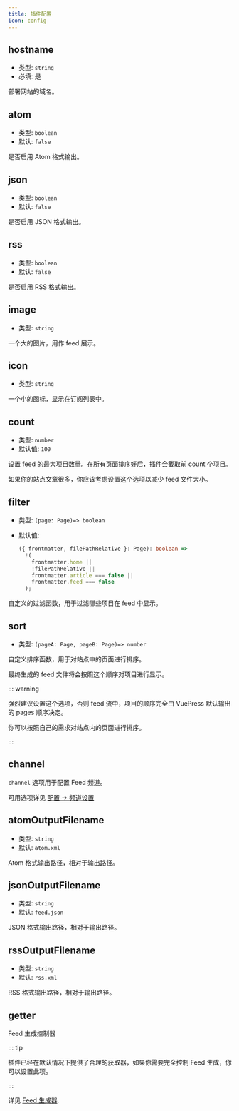 ```yaml
---
title: 插件配置
icon: config
---
```


## hostname

- 类型: `string`
- 必填: 是

部署网站的域名。

## atom

- 类型: `boolean`
- 默认: `false`

是否启用 Atom 格式输出。

## json

- 类型: `boolean`
- 默认: `false`

是否启用 JSON 格式输出。

## rss

- 类型: `boolean`
- 默认: `false`

是否启用 RSS 格式输出。

## image

- 类型: `string`

一个大的图片，用作 feed 展示。

## icon

- 类型: `string`

一个小的图标，显示在订阅列表中。

## count

- 类型: `number`
- 默认值: `100`

设置 feed 的最大项目数量。在所有页面排序好后，插件会截取前 count 个项目。

如果你的站点文章很多，你应该考虑设置这个选项以减少 feed 文件大小。

## filter

- 类型: `(page: Page)=> boolean`
- 默认值:

  ```ts
  ({ frontmatter, filePathRelative }: Page): boolean =>
    !(
      frontmatter.home ||
      !filePathRelative ||
      frontmatter.article === false ||
      frontmatter.feed === false
    );
  ```

自定义的过滤函数，用于过滤哪些项目在 feed 中显示。

## sort

- 类型: `(pageA: Page, pageB: Page)=> number`

自定义排序函数，用于对站点中的页面进行排序。

最终生成的 feed 文件将会按照这个顺序对项目进行显示。

::: warning

强烈建议设置这个选项，否则 feed 流中，项目的顺序完全由 VuePress 默认输出的 pages 顺序决定。

你可以按照自己的需求对站点内的页面进行排序。

:::

## channel

`channel` 选项用于配置 Feed 频道。

可用选项详见 [配置 → 频道设置](channel.md)

## atomOutputFilename

- 类型: `string`
- 默认: `atom.xml`

Atom 格式输出路径，相对于输出路径。

## jsonOutputFilename

- 类型: `string`
- 默认: `feed.json`

JSON 格式输出路径，相对于输出路径。

## rssOutputFilename

- 类型: `string`
- 默认: `rss.xml`

RSS 格式输出路径，相对于输出路径。

## getter

Feed 生成控制器

::: tip

插件已经在默认情况下提供了合理的获取器，如果你需要完全控制 Feed 生成，你可以设置此项。

:::

详见 [Feed 生成器](./getter.md).
